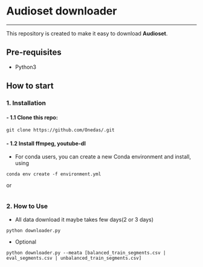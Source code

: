 # Audioset downloader

---
This repository is created to make it easy to download **Audioset**.

## Pre-requisites
 - Python3

## How to start

### 1. Installation

#### - 1.1 Clone this repo:
```commandline
git clone https://github.com/Onedas/.git
```

#### - 1.2 Install ffmpeg, youtube-dl

- For conda users, you can create a new Conda environment and install, using 
    
```commandline
conda env create -f environment.yml
```
or
```commandline
```

### 2. How to Use
- All data download
it maybe takes few days(2 or 3 days)
```commandline
python downloader.py 
```

- Optional
```commandline
python downloader.py --meata [balanced_train_segments.csv | eval_segments.csv | unbalanced_train_segments.csv] 
```
